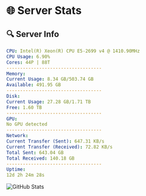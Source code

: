 # 🌐 Server Stats
## 🔍 Server Info
```yaml
CPU: Intel(R) Xeon(R) CPU E5-2699 v4 @ 1410.90MHz
CPU Usage: 6.90%
Cores: 44P | 88T
-----------------------------------
Memory:
Current Usage: 8.34 GB/503.74 GB
Available: 491.95 GB
-----------------------------------
Disk:
Current Usage: 27.28 GB/1.71 TB
Free: 1.60 TB
-----------------------------------
GPU:
No GPU detected
-----------------------------------
Network:
Current Transfer (Sent): 647.31 KB/s
Current Transfer (Received): 72.82 KB/s
Total Sent: 643.04 GB
Total Received: 140.18 GB
-----------------------------------
Uptime:
12d 2h 24m 28s
```
![GitHub Stats](https://img.shields.io/badge/Updated-2025-05-01_19:33:16-blue)